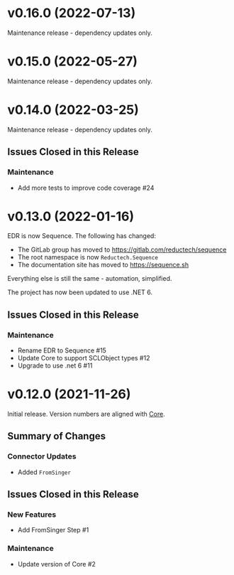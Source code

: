 # v0.16.0 (2022-07-13)

Maintenance release - dependency updates only.

# v0.15.0 (2022-05-27)

Maintenance release - dependency updates only.

# v0.14.0 (2022-03-25)

Maintenance release - dependency updates only.

## Issues Closed in this Release

### Maintenance

- Add more tests to improve code coverage #24

# v0.13.0 (2022-01-16)

EDR is now Sequence. The following has changed:

- The GitLab group has moved to https://gitlab.com/reductech/sequence
- The root namespace is now `Reductech.Sequence`
- The documentation site has moved to https://sequence.sh

Everything else is still the same - automation, simplified.

The project has now been updated to use .NET 6.

## Issues Closed in this Release

### Maintenance

- Rename EDR to Sequence #15
- Update Core to support SCLObject types #12
- Upgrade to use .net 6 #11

# v0.12.0 (2021-11-26)

Initial release. Version numbers are aligned with [Core](https://gitlab.com/reductech/edr/core/-/releases).

## Summary of Changes

### Connector Updates

- Added `FromSinger`

## Issues Closed in this Release

### New Features

- Add FromSinger Step #1

### Maintenance

- Update version of Core #2





